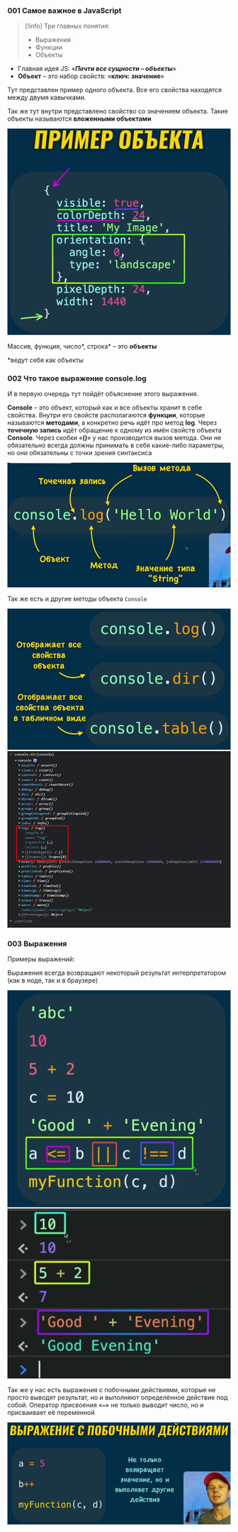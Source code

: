 ### 001 Самое важное в JavaScript

>[!info] Три главных понятия:
> - Выражения
> - Функции
> - Объекты

- Главная идея JS: «***Почти все сущности – объекты***»
- **Объект** – это набор свойств: «**ключ: значение**»

Тут представлен пример одного объекта. Все его свойства находятся между двумя кавычками.

Так же тут внутри представлено свойство со значением объекта. Такие объекты называются **вложенными объектами**

![](_png/731c91e3a92c620f4480f5ceb6cb28ca.png)

Массив, функция, число*, строка* – это **объекты**

*ведут себя как объекты

### 002 Что такое выражение console.log

И в первую очередь тут пойдёт объяснение этого выражения.

**Console** – это объект, который как и все объекты хранит в себе свойства. Внутри его свойств располагаются **функции**, которые называются **методами**, а конкретно речь идёт про метод **log**. Через **точечную запись** идёт обращение к одному из имён свойств объекта **Console**. Через скобки «**()**» у нас производится вызов метода. Они не обязательно всегда должны принимать в себя какие-либо параметры, но они обязательны с точки зрения синтаксиса

![](_png/969f31383e4250baf96fe6c96d732238.png)

Так же есть и другие методы объекта `Console`

![](_png/2a8e8d81908288b34dae9a6ef9ca0daf.png)![](_png/a35eaa893d88be22e702d3e631113128.png)

### 003 Выражения

Примеры выражений:

Выражения всегда возвращают некоторый результат интерпретатором (как в ноде, так и в браузере)

![](_png/53f6ac70fb4498e0bbc2b6467bbd1e64.png)![](_png/33874fdfa9130499586dcb2ff3734ec7.png)

Так же у нас есть выражения с побочными действиями, которые не просто выводят результат, но и выполняют определённое действие под собой. Оператор присвоения «`=`» не только выводит число, но и присваивает её переменной

![](_png/ef6b5471de9ffa6103d3781cca010331.png)